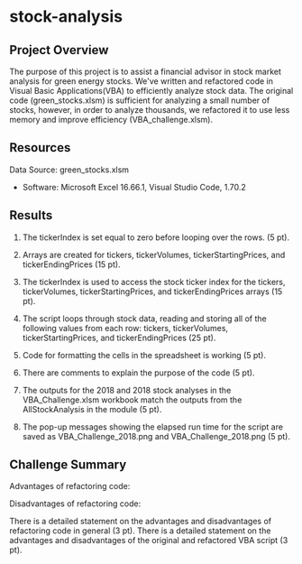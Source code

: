 # stock-analysis
## Project Overview
The purpose of this project is to assist a financial advisor in stock market analysis for green energy stocks. We've written and refactored code in Visual Basic Applications(VBA) to efficiently analyze stock data. The original code (green_stocks.xlsm) is sufficient for analyzing a small number of stocks, however, in order to analyze thousands, we refactored it to use less memory and improve efficiency (VBA_challenge.xlsm). 

## Resources
Data Source: green_stocks.xlsm
- Software: Microsoft Excel 16.66.1, Visual Studio Code, 1.70.2

## Results
1. The tickerIndex is set equal to zero before looping over the rows. (5 pt).

2. Arrays are created for tickers, tickerVolumes, tickerStartingPrices, and tickerEndingPrices (15 pt).

3. The tickerIndex is used to access the stock ticker index for the tickers, tickerVolumes, tickerStartingPrices, and tickerEndingPrices arrays (15 pt).

4. The script loops through stock data, reading and storing all of the following values from each row: tickers, tickerVolumes, tickerStartingPrices, and tickerEndingPrices (25 pt).

5. Code for formatting the cells in the spreadsheet is working (5 pt).

6. There are comments to explain the purpose of the code (5 pt).

7. The outputs for the 2018 and 2018 stock analyses in the VBA_Challenge.xlsm workbook match the outputs from the AllStockAnalysis in the module (5 pt).

8. The pop-up messages showing the elapsed run time for the script are saved as VBA_Challenge_2018.png and VBA_Challenge_2018.png (5 pt).

## Challenge Summary
Advantages of refactoring code: 

Disadvantages of refactoring code: 

There is a detailed statement on the advantages and disadvantages of refactoring code in general (3 pt).
There is a detailed statement on the advantages and disadvantages of the original and refactored VBA script (3 pt).
